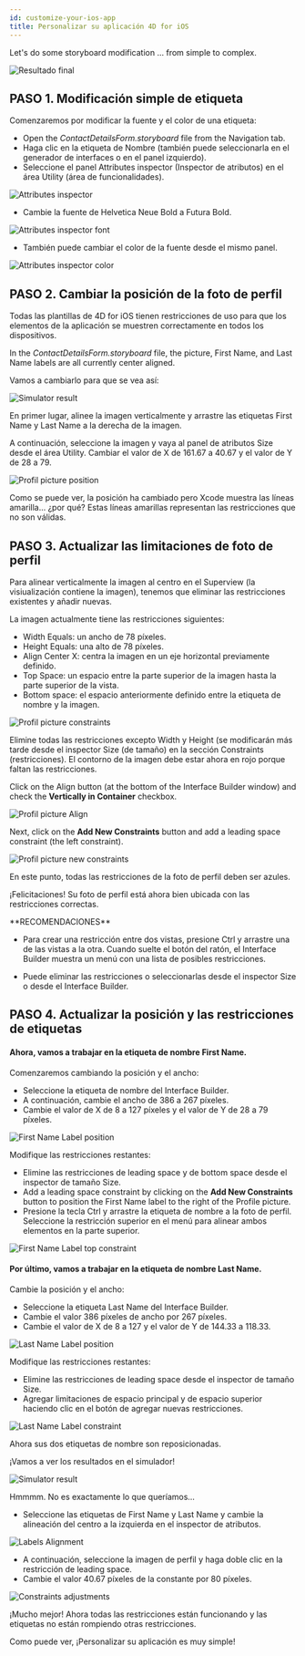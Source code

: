 ```yaml
---
id: customize-your-ios-app
title: Personalizar su aplicación 4D for iOS
---
```


Let's do some storyboard modification ... from simple to complex.

![Resultado final](assets/en/customize-with-xcode/Simlator-Before-After-Xcode-4D-for-iOS.png)

## PASO 1. Modificación simple de etiqueta

Comenzaremos por modificar la fuente y el color de una etiqueta:

* Open the *ContactDetailsForm.storyboard* file from the Navigation tab.
* Haga clic en la etiqueta de Nombre (también puede seleccionarla en el generador de interfaces o en el panel izquierdo).
* Seleccione el panel Attributes inspector (Inspector de atributos) en el área Utility (área de funcionalidades).

![Attributes inspector](assets/en/customize-with-xcode/Attributes-inspector-Xcode-4D-for-iOS.png)

* Cambie la fuente de Helvetica Neue Bold a Futura Bold.

![Attributes inspector font](assets/en/customize-with-xcode/Attributes-inspector-font-Xcode-4D-for-iOS.png)

* También puede cambiar el color de la fuente desde el mismo panel.

![Attributes inspector color](assets/en/customize-with-xcode/Attributes-inspector-color-Xcode-4D-for-iOS.png)

## PASO 2. Cambiar la posición de la foto de perfil

Todas las plantillas de 4D for iOS tienen restricciones de uso para que los elementos de la aplicación se muestren correctamente en todos los dispositivos.

In the *ContactDetailsForm.storyboard* file, the picture, First Name, and Last Name labels are all currently center aligned.

Vamos a cambiarlo para que se vea así:

![Simulator result](assets/en/customize-with-xcode/Simlator-Final-Xcode-4D-for-iOS.png)

En primer lugar, alinee la imagen verticalmente y arrastre las etiquetas First Name y Last Name a la derecha de la imagen.

A continuación, seleccione la imagen y vaya al panel de atributos Size desde el área Utility. Cambiar el valor de X de 161.67 a 40.67 y el valor de Y de 28 a 79.

![Profil picture position](assets/en/customize-with-xcode/Profil-picture-position-Xcode-4D-for-iOS.png)

Como se puede ver, la posición ha cambiado pero Xcode muestra las líneas amarilla... ¿por qué? Estas líneas amarillas representan las restricciones que no son válidas.

## PASO 3. Actualizar las limitaciones de foto de perfil

Para alinear verticalmente la imagen al centro en el Superview (la visiualización contiene la imagen), tenemos que eliminar las restricciones existentes y añadir nuevas.

La imagen actualmente tiene las restricciones siguientes:

* Width Equals: un ancho de 78 píxeles.
* Height Equals: una alto de 78 píxeles.
* Align Center X: centra la imagen en un eje horizontal previamente definido.
* Top Space: un espacio entre la parte superior de la imagen hasta la parte superior de la vista.
* Bottom space: <First Name>el espacio anteriormente definido entre la etiqueta de nombre y la imagen.

![Profil picture constraints](assets/en/customize-with-xcode/Profil-picture-constraints-Xcode-4D-for-iOS.png)

Elimine todas las restricciones excepto Width y Height (se modificarán más tarde desde el inspector Size (de tamaño) en la sección Constraints (restricciones). El contorno de la imagen debe estar ahora en rojo porque faltan las restricciones.

Click on the Align button (at the bottom of the Interface Builder window) and check the **Vertically in Container** checkbox.

![Profil picture Align](assets/en/customize-with-xcode/Profil-picture-Align-Xcode-4D-for-iOS.png)

Next, click on the **Add New Constraints** button and add a leading space constraint (the left constraint).

![Profil picture new constraints](assets/en/customize-with-xcode/Profil-picture-new-constraints-4D-for-iOS.png)

En este punto, todas las restricciones de la foto de perfil deben ser azules.

¡Felicitaciones! Su foto de perfil está ahora bien ubicada con las restricciones correctas.

<div markdown="1" class = "tips">
**RECOMENDACIONES**

* Para crear una restricción entre dos vistas, presione Ctrl y arrastre una de las vistas a la otra. Cuando suelte el botón del ratón, el Interface Builder muestra un menú con una lista de posibles restricciones.

* Puede eliminar las restricciones o seleccionarlas desde el inspector Size o desde el Interface Builder.
</div>

## PASO 4. Actualizar la posición y las restricciones de etiquetas

#### Ahora, vamos a trabajar en la etiqueta de nombre First Name.

Comenzaremos cambiando la posición y el ancho:

* Seleccione la etiqueta de nombre del Interface Builder.
* A continuación, cambie el ancho de 386 a 267 píxeles.
* Cambie el valor de X de 8 a 127 píxeles y el valor de Y de 28 a 79 píxeles.

![First Name Label position](assets/en/customize-with-xcode/First-Name-Label-position-Xcode-4D-for-iOS.png)

Modifique las restricciones restantes:

* Elimine las restricciones de leading space y de bottom space desde el inspector de tamaño Size.
* Add a leading space constraint by clicking on the **Add New Constraints** button to position the First Name label to the right of the Profile picture.
* Presione la tecla Ctrl y arrastre la etiqueta de nombre a la foto de perfil. Seleccione la restricción superior en el menú para alinear ambos elementos en la parte superior.

![First Name Label top constraint](assets/en/customize-with-xcode/First-Name-Label-top-constraint-Xcode-4D-for-iOS.png)

#### Por último, vamos a trabajar en la etiqueta de nombre Last Name.

Cambie la posición y el ancho:

* Seleccione la etiqueta Last Name del Interface Builder.
* Cambie el valor 386 píxeles de ancho por 267 píxeles.
* Cambie el valor de X de 8 a 127 y el valor de Y de 144.33 a 118.33.

![Last Name Label position](assets/en/customize-with-xcode/Last-Name-Label-position-Xcode-4D-for-iOS.png)

Modifique las restricciones restantes:

* Elimine las restricciones de leading space desde el inspector de tamaño Size.
* Agregar limitaciones de espacio principal y de espacio superior haciendo clic en el botón de agregar nuevas restricciones.

![Last Name Label constraint](assets/en/customize-with-xcode/Last-Name-Label-constraint-Xcode-4D-for-iOS.png)

Ahora sus dos etiquetas de nombre son reposicionadas.

¡Vamos a ver los resultados en el simulador!

![Simulator result](assets/en/customize-with-xcode/Simulator-Xcode-4D-for-iOS.png)

Hmmmm. No es exactamente lo que queríamos...

* Seleccione las etiquetas de First Name y Last Name y cambie la alineación del centro a la izquierda en el inspector de atributos.

![Labels Alignment](assets/en/customize-with-xcode/Labels-Alignment-Xcode-4D-for-iOS.png)

* A continuación, seleccione la imagen de perfil y haga doble clic en la restricción de leading space.
* Cambie el valor 40.67 píxeles de la constante por 80 píxeles.

![Constraints adjustments](assets/en/customize-with-xcode/Constraints-adjustments-Xcode-4D-for-iOS.png)

¡Mucho mejor! Ahora todas las restricciones están funcionando y las etiquetas no están rompiendo otras restricciones.

Como puede ver, ¡Personalizar su aplicación es muy simple!
